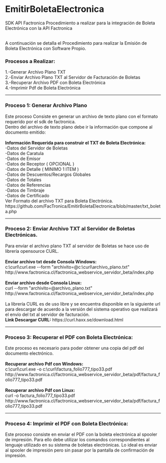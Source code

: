 # EmitirBoletaElectronica
SDK API Factronica
Procedimiento a realizar para la integración de Boleta Electrónica con la API Factronica

<br>A continuación se detalla el Procedimiento para realizar la Emisión de Boleta Electrónica con Software Propio.
<h3>Procesos a Realizar:</h3>
1.-Generar Archivo Plano TXT
<br>2.-Enviar Archivo Plano TXT al Servidor de Facturación de Boletas
<br>3.-Recuperar Archivo PDF con Boleta Electrónica
<br>4.-Imprimir Pdf de Boleta Electrónica
<hr>
<h3>Proceso 1: Generar Archivo Plano</h3>
Este proceso Consiste en generar un archivo de texto plano con el formato requerido por el sdk de factronica.
<br>Dentro del archivo de texto plano debe ir la información que compone al documento emitido:
<br><br><b>Información Requerida para construir el TXT de Boleta Electrónica:</b>
<br>-Datos del Servidor de Boletas
<br>-Datos de Caratula
<br>-Datos de Emisor
<br>-Datos de Receptor ( OPCIONAL )
<br>-Datos de Detalle  ( MINIMO 1 ITEM )
<br>-Datos de Descuentos/Recargos Globales
<br>-Datos de Totales
<br>-Datos de Referencias
<br>-Datos de Timbraje
<br>-Datos de Certificado
<br>Ver Formato del archivo TXT para Boleta Electrónica.
<br>https://github.com/FacTronica/EmitirBoletaElectronica/blob/master/txt_boleta.php
<br>
<hr>
<h3>Proceso 2: Enviar Archivo TXT al Servidor de Boletas Electrónicas.</h3>
Para enviar el archivo plano TXT al servidor de Boletas se hace uso de librería opensource CURL.
<br><br><b>Enviar archivo txt desde Consola Windows:</b>
<br>c:\curl\curl.exe --form "archivito=@c:\curl\archivo_plano.txt" http://www.factronica.cl/factronica_webservice_servidor_beta/index.php
<br><br><b>Enviar archivo desde Consola Linux:</b>
<br>curl --form "archivito=@archivo_plano.txt" http://www.factronica.cl/factronica_webservice_servidor_beta/index.php
<br>
<br>La librería CURL es de uso libre y se encuentra disponible en la siguiente url para descargar de acuerdo a la versión del sistema operativo que realizará el envío del txt al servidor de facturación.
<br><b>Link Descargar CURL:</b> https://curl.haxx.se/download.html 
<hr>
<h3>Proceso 3: Recuperar el PDF con Boleta Electrónica:</h3>
Este proceso es necesario para poder obtener una copia del pdf del documento electrónico.
<br><br><b>Recuperar archivo Pdf con Windows:</b>
<br>c:\curl\curl.exe -o c:\curl\factura_folio777_tipo33.pdf http://www.factronica.cl/factronica_webservice_servidor_beta/pdf/factura_folio777_tipo33.pdf
<br><br><b>Recuperar archivo Pdf con Linux:</b>
<br>curl -o factura_folio777_tipo33.pdf http://www.factronica.cl/factronica_webservice_servidor_beta/pdf/factura_folio777_tipo33.pdf
<hr>
<h3>Proceso 4: Imprimir el PDF con Boleta Electrónica:</h3>
Este proceso consiste en enviar el PDF con la boleta electrónica al spooler de impresión. Para ello debe utilizar los comandos correspondientes al lenguaje utilizado en su sistema de boletas electrónicas. Lo ideal es enviar al spooler de impresión pero sin pasar por la pantalla de confirmación de impresión.
